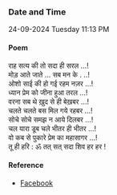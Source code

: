 ### Date and Time

24-09-2024 Tuesday 11:13 PM

#### Poem

राह सत्य की तो सदा ही सरल ...! <br />
मोड़ आते जाते ... सब मन के . ..! <br />
ओशो साई की हो गई रहम नज़र ...! <br />
ध्यान प्रेम को जीना हुआ तरल ...! <br />
वरना सब थे ख़ुद से ही बेख़बर ...! <br />
चलते चलते बस मिल गये रहबर ...! <br />
सोचे सोचे समझ न आये दिलबर ...! <br />
चल यारा डूब चले भीतर ही भीतर ...! <br />
वो कब से पुकारे प्रेम का महासागर ...! <br />
तू ही हरि : ॐ तत् सत् सदा शिव हर हर !

#### Reference

* [Facebook](https://www.facebook.com/share/v/pQWcQwBg9c2LNfr1/?mibextid=xfxF2i)
